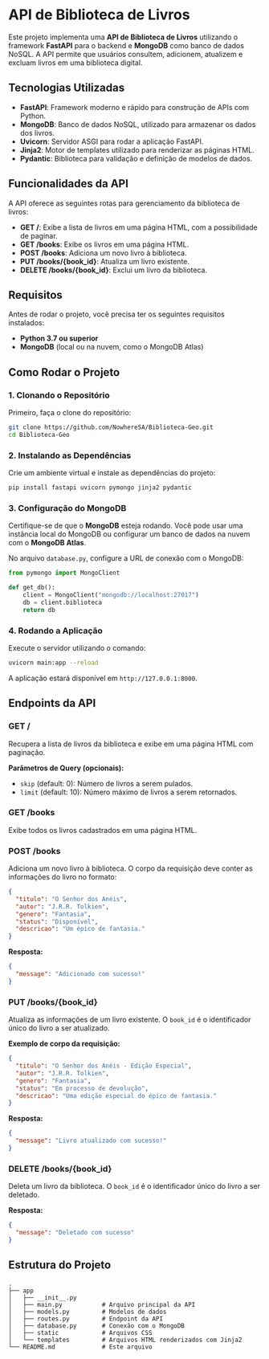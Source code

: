 # API de Biblioteca de Livros

Este projeto implementa uma **API de Biblioteca de Livros** utilizando o framework **FastAPI** para o backend e **MongoDB** como banco de dados NoSQL. A API permite que usuários consultem, adicionem, atualizem e excluam livros em uma biblioteca digital.

## Tecnologias Utilizadas

- **FastAPI**: Framework moderno e rápido para construção de APIs com Python.
- **MongoDB**: Banco de dados NoSQL, utilizado para armazenar os dados dos livros.
- **Uvicorn**: Servidor ASGI para rodar a aplicação FastAPI.
- **Jinja2**: Motor de templates utilizado para renderizar as páginas HTML.
- **Pydantic**: Biblioteca para validação e definição de modelos de dados.

## Funcionalidades da API

A API oferece as seguintes rotas para gerenciamento da biblioteca de livros:

- **GET /**: Exibe a lista de livros em uma página HTML, com a possibilidade de paginar.
- **GET /books**: Exibe os livros em uma página HTML.
- **POST /books**: Adiciona um novo livro à biblioteca.
- **PUT /books/{book_id}**: Atualiza um livro existente.
- **DELETE /books/{book_id}**: Exclui um livro da biblioteca.

## Requisitos

Antes de rodar o projeto, você precisa ter os seguintes requisitos instalados:

- **Python 3.7 ou superior**
- **MongoDB** (local ou na nuvem, como o MongoDB Atlas)

## Como Rodar o Projeto

### 1. Clonando o Repositório

Primeiro, faça o clone do repositório:

```bash
git clone https://github.com/NowhereSA/Biblioteca-Geo.git
cd Biblioteca-Geo
```

### 2. Instalando as Dependências

Crie um ambiente virtual e instale as dependências do projeto:

```bash
pip install fastapi uvicorn pymongo jinja2 pydantic
```

### 3. Configuração do MongoDB

Certifique-se de que o **MongoDB** esteja rodando. Você pode usar uma instância local do MongoDB ou configurar um banco de dados na nuvem com o **MongoDB Atlas**.

No arquivo `database.py`, configure a URL de conexão com o MongoDB:

```python
from pymongo import MongoClient

def get_db():
    client = MongoClient("mongodb://localhost:27017")
    db = client.biblioteca
    return db
```

### 4. Rodando a Aplicação

Execute o servidor utilizando o comando:

```bash
uvicorn main:app --reload
```

A aplicação estará disponível em `http://127.0.0.1:8000`.

## Endpoints da API

### **GET /**

Recupera a lista de livros da biblioteca e exibe em uma página HTML com paginação.

**Parâmetros de Query (opcionais):**
- `skip` (default: 0): Número de livros a serem pulados.
- `limit` (default: 10): Número máximo de livros a serem retornados.

### **GET /books**

Exibe todos os livros cadastrados em uma página HTML.

### **POST /books**

Adiciona um novo livro à biblioteca. O corpo da requisição deve conter as informações do livro no formato:

```json
{
  "titulo": "O Senhor dos Anéis",
  "autor": "J.R.R. Tolkien",
  "genero": "Fantasia",
  "status": "Disponível",
  "descricao": "Um épico de fantasia."
}
```

**Resposta:**

```json
{
  "message": "Adicionado com sucesso!"
}
```

### **PUT /books/{book_id}**

Atualiza as informações de um livro existente. O `book_id` é o identificador único do livro a ser atualizado.

**Exemplo de corpo da requisição:**

```json
{
  "titulo": "O Senhor dos Anéis - Edição Especial",
  "autor": "J.R.R. Tolkien",
  "genero": "Fantasia",
  "status": "Em processo de devolução",
  "descricao": "Uma edição especial do épico de fantasia."
}
```

**Resposta:**

```json
{
  "message": "Livro atualizado com sucesso!"
}
```

### **DELETE /books/{book_id}**

Deleta um livro da biblioteca. O `book_id` é o identificador único do livro a ser deletado.

**Resposta:**

```json
{
  "message": "Deletado com sucesso"
}
```

## Estrutura do Projeto

```
.
├── app
│   ├── __init__.py
│   ├── main.py           # Arquivo principal da API
│   ├── models.py         # Modelos de dados
│   ├── routes.py         # Endpoint da API
│   ├── database.py       # Conexão com o MongoDB
│   ├── static            # Arquivos CSS
│   └── templates         # Arquivos HTML renderizados com Jinja2
└── README.md             # Este arquivo
```
